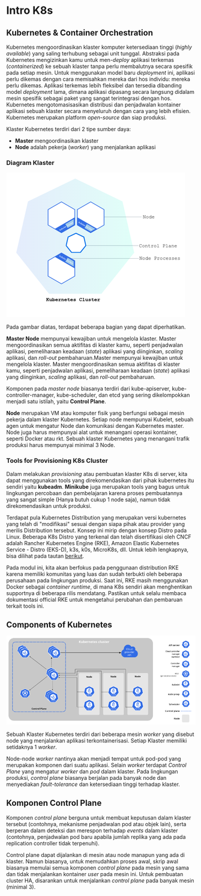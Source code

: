 # Intro K8s

## Kubernetes & Container Orchestration

Kubernetes mengoordinasikan klaster komputer ketersediaan tinggi (_highly available_) yang saling terhubung sebagai unit tunggal. Abstraksi pada Kubernetes mengizinkan kamu untuk men-_deploy_ aplikasi terkemas (_containerized_) ke sebuah klaster tanpa perlu membalutnya secara spesifik pada setiap mesin. Untuk menggunakan model baru _deployment_ ini, aplikasi perlu dikemas dengan cara memisahkan mereka dari hos individu: mereka perlu dikemas. Aplikasi terkemas lebih fleksibel dan tersedia dibanding model _deployment_ lama, dimana aplikasi dipasang secara langsung didalam mesin spesifik sebagai paket yang sangat terintegrasi dengan hos. Kubernetes mengotomasisasikan distribusi dan penjadwalan kontainer aplikasi sebuah klaster secara menyeluruh dengan cara yang lebih efisien. Kubernetes merupakan platform _open-source_ dan siap produksi.

Klaster Kubernetes terdiri dari 2 tipe sumber daya:

- **Master** mengoordinasikan klaster
- **Node** adalah pekerja (_worker_) yang menjalankan aplikasi

### Diagram Klaster

![Diagram](img/diagram.png)

Pada gambar diatas, terdapat beberapa bagian yang dapat diperhatikan.

**Master Node** mempunyai kewajiban untuk mengelola klaster. Master mengoordinasikan semua aktifitas di klaster kamu, seperti penjadwalan aplikasi, pemeliharaan keadaan (_state_) aplikasi yang diinginkan, _scaling_ aplikasi, dan _roll-out_ pembaharuan.Master mempunyai kewajiban untuk mengelola klaster. Master mengoordinasikan semua aktifitas di klaster kamu, seperti penjadwalan aplikasi, pemeliharaan keadaan (_state_) aplikasi yang diinginkan, _scaling_ aplikasi, dan _roll-out_ pembaharuan.

Komponen pada *master node* biasanya terdiri dari kube-apiserver, kube-controller-manager, kube-scheduler, dan etcd yang sering dikelompokkan menjadi satu istilah, yaitu **Control Plane**.

**Node** merupakan VM atau komputer fisik yang berfungsi sebagai mesin pekerja dalam klaster Kubernetes. Setiap node mempunyai Kubelet, sebuah agen untuk mengatur Node dan komunikasi dengan Kubernetes master. Node juga harus mempunyai alat untuk menangani operasi kontainer, seperti Docker atau rkt. Sebuah klaster Kubernetes yang menangani trafik produksi harus mempunyai minimal 3 Node.

### Tools for Provisioning K8s Cluster

Dalam melakukan *provisioning* atau pembuatan klaster K8s di server, kita dapat menggunakan tools yang direkomendasikan dari pihak kubernetes itu sendiri yaitu **kubeadm**. **Minikube** juga merupakan tools yang bagus untuk lingkungan percobaan dan pembelajaran karena proses pembuatannya yang sangat simple (Hanya butuh cukup 1 node saja), namun tidak direkomendasikan untuk produksi.

Terdapat pula Kubernetes Distribution yang merupakan versi kubernetes yang telah di "modifikasi" sesuai dengan siapa pihak atau provider yang merilis Distribution tersebut. Konsep ini mirip dengan konsep Distro pada Linux. Beberapa K8s Distro yang terkenal dan telah disertifikasi oleh CNCF adalah Rancher Kubernetes Engine (RKE), Amazon Elastic Kubernetes Service - Distro (EKS-D), k3s, k0s, MicroK8s, dll. Untuk lebih lengkapnya, bisa dilihat pada tautan [berikut](https://landscape.cncf.io/guide#platform--certified-kubernetes-distribution).

Pada modul ini, kita akan berfokus pada penggunaan distribution RKE karena memiliki komunitas yang luas dan sudah terbukti oleh beberapa perusahaan pada lingkungan produksi. Saat ini, RKE masih menggunakan Docker sebagai *container runtime*, di mana K8s sendiri akan menghentikan supportnya di beberapa rilis mendatang. Pastikan untuk selalu membaca dokumentasi official RKE untuk mengetahui perubahan dan pembaruan terkait tools ini.

## Components of Kubernetes

![K8s Components](img/components-of-kubernetes.png)

Sebuah Klaster Kubernetes terdiri dari beberapa mesin *worker* yang disebut node yang menjalankan aplikasi terkontainerisasi. Setiap Klaster memiliki setidaknya 1 *worker*.

Node-node *worker* nantinya akan menjadi tempat untuk pod-pod yang merupakan komponen dari suatu aplikasi. Selain *worker* terdapat *Control Plane* yang mengatur *worker* dan *pod* dalam klaster. Pada lingkungan produksi, *control plane* biasanya berjalan pada banyak node dan menyediakan *fault-tolerance* dan ketersediaan tinggi terhadap klaster.

## Komponen Control Plane

Komponen *control plane* berguna untuk membuat keputusan dalam klaster tersebut (contohnya, mekanisme penjadwalan pod atau objek lain), serta berperan dalam deteksi dan merespon terhadap *events* dalam klaster (contohnya, penjadwalan pod baru apabila jumlah replika yang ada pada replication controller tidak terpenuhi).

Control plane dapat dijalankan di mesin atau node manapun yang ada di klaster. Namun biasanya, untuk memudahkan proses awal, skrip awal biasanya memulai semua komponen *control plane* pada mesin yang sama dan tidak menjalankan kontainer *user* pada mesin ini. Untuk pembuatan cluster HA, disarankan untuk menjalankan *control plane* pada banyak mesin (minimal 3).
